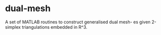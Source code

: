 dual-mesh
=========

A set of MATLAB routines to construct generalised dual mesh-
es given 2-simplex triangulations embedded in R^3.
